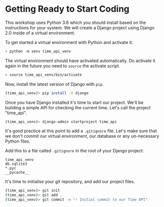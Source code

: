 # Getting Ready to Start Coding

This workshop uses Python 3.6 which you should install based on the instructions for your system. We will create a Django project using Django 2.0 inside of a virtual environment.

To get started a virtual environment with Python and activate it:

```bash
> python -m venv time_api_venv
```

The virtual environment should have activated automatically. Do activate it again in the future you need to `source` the activate script.

```bash
> source time_api_venv/bin/activate
```

Now, install the latest version of Django with `pip`.

```bash
(time_api_venv)> pip install -U django
```

Once you have Django installed it's time to start our project. We'll be building a simple API for checking the current time. Let's call the project "time_api".

```bash
(time_api_venv)> django-admin startproject time_api
```

It's good practice at this point to add a `.gitignore` file. Let's make sure that we don't commit our virtual environment, our database or any un-necessary Python files.

Add this to a file called `.gitignore` in the root of your Django project:

```
time_api_venv
db.sqlite3
*.pyc
__pycache__
```

It's time to initialise your git repository, and add our project files.

```bash
(time_api_venv)> git init
(time_api_venv)> git add .
(time_api_venv)> git commit -m "⚡️ Initial commit to our Time API"
```